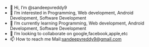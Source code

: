 - 👋 Hi, I’m @sandeepvreddy9
- 👀 I’m interested in Programming, Web development, Android Development, Software Development
- 🌱 I’m currently learning Programming, Web development, Android Development, Software Development
- 💞️ I’m looking to collaborate on google,facebook,apple,etc
- 📫 How to reach me Mail:sandeepvreddy9@gmail.com

<!---
sandeepvreddy9/sandeepvreddy9 is a ✨ special ✨ repository because its `README.md` (this file) appears on your GitHub profile.
You can click the Preview link to take a look at your changes.
--->
